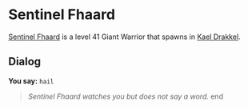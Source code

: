 # Sentinel Fhaard



[Sentinel Fhaard](/npc/113330) is a level 41 Giant Warrior that spawns in [Kael Drakkel](/zone/113).



## Dialog

**You say:** `hail`



>*Sentinel Fhaard watches you but does not say a word.*
end
